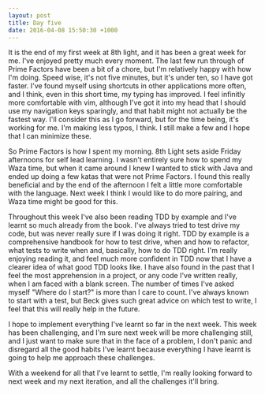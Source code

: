 ```yaml
---
layout: post
title: Day five
date: 2016-04-08 15:50:30 +1000
---
```


It is the end of my first week at 8th light, and it has been a great week for me.  I've enjoyed pretty much every moment.  The last few run through of Prime Factors have been a bit of a chore, but I'm relatively happy with how I'm doing.  Speed wise, it's not five minutes, but it's under ten, so I have got faster.  I've found myself using shortcuts in other applications more often, and I think, even in this short time, my typing has improved.  I feel infinitly more comfortable with vim, although I've got it into my head that I should use my navigation keys sparingly, and that habit might not actually be the fastest way.  I'll consider this as I go forward, but for the time being, it's working for me.  I'm making less typos, I think.  I still make a few and I hope that I can minimize these.

So Prime Factors is how I spent my morning.  8th Light sets aside Friday afternoons for self lead learning.  I wasn't entirely sure how to spend my Waza time, but when it came around I knew I wanted to stick with Java and ended up doing a few katas that were not Prime Factors.  I found this really beneficial and by the end of the afternoon I felt a little more comfortable with the language.  Next week I think I would like to do more pairing, and Waza time might be good for this.

Throughout this week I've also been reading TDD by example and I've learnt so much already from the book.  I've always tried to test drive my code, but was never really sure if I was doing it right.  TDD by example is a comprehensive handbook for how to test drive, when and how to refactor, what tests to write when and, basically, how to do TDD right.  I'm really enjoying reading it, and feel much more confident in TDD now that I have a clearer idea of what good TDD looks like.  I have also found in the past that I feel the most apprehension in a project, or any code I've written really, when I am faced with a blank screen.  The number of times I've asked myself "Where do I start?" is more than I care to count.  I've always known to start with a test, but Beck gives such great advice on which test to write, I feel that this will really help in the future.

I hope to implement everything I've learnt so far in the next week.  This week has been challenging, and I'm sure next week will be more challenging still, and I just want to make sure that in the face of a problem, I don't panic and disregard all the good habits I've learnt because everything I have learnt is going to help me approach these challenges.

With a weekend for all that I've learnt to settle, I'm really looking forward to next week and my next iteration, and all the challenges it'll bring.
